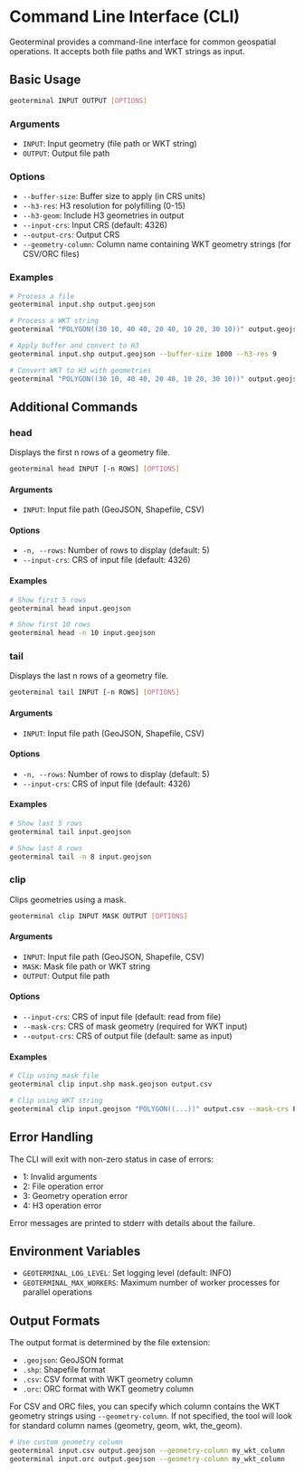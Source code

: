 # Command Line Interface (CLI)

Geoterminal provides a command-line interface for common geospatial operations. It accepts both file paths and WKT strings as input.

## Basic Usage

```bash
geoterminal INPUT OUTPUT [OPTIONS]
```

### Arguments
- `INPUT`: Input geometry (file path or WKT string)
- `OUTPUT`: Output file path

### Options
- `--buffer-size`: Buffer size to apply (in CRS units)
- `--h3-res`: H3 resolution for polyfilling (0-15)
- `--h3-geom`: Include H3 geometries in output
- `--input-crs`: Input CRS (default: 4326)
- `--output-crs`: Output CRS
- `--geometry-column`: Column name containing WKT geometry strings (for CSV/ORC files)

### Examples
```bash
# Process a file
geoterminal input.shp output.geojson

# Process a WKT string
geoterminal "POLYGON((30 10, 40 40, 20 40, 10 20, 30 10))" output.geojson

# Apply buffer and convert to H3
geoterminal input.shp output.geojson --buffer-size 1000 --h3-res 9

# Convert WKT to H3 with geometries
geoterminal "POLYGON((30 10, 40 40, 20 40, 10 20, 30 10))" output.geojson --h3-res 9 --h3-geom
```

## Additional Commands

### head

Displays the first n rows of a geometry file.

```bash
geoterminal head INPUT [-n ROWS] [OPTIONS]
```

#### Arguments
- `INPUT`: Input file path (GeoJSON, Shapefile, CSV)

#### Options
- `-n, --rows`: Number of rows to display (default: 5)
- `--input-crs`: CRS of input file (default: 4326)

#### Examples
```bash
# Show first 5 rows
geoterminal head input.geojson

# Show first 10 rows
geoterminal head -n 10 input.geojson
```

### tail

Displays the last n rows of a geometry file.

```bash
geoterminal tail INPUT [-n ROWS] [OPTIONS]
```

#### Arguments

- `INPUT`: Input file path (GeoJSON, Shapefile, CSV)

#### Options

- `-n, --rows`: Number of rows to display (default: 5)
- `--input-crs`: CRS of input file (default: 4326)

#### Examples

```bash
# Show last 5 rows
geoterminal tail input.geojson

# Show last 8 rows
geoterminal tail -n 8 input.geojson
```

### clip

Clips geometries using a mask.

```bash
geoterminal clip INPUT MASK OUTPUT [OPTIONS]
```

#### Arguments
- `INPUT`: Input file path (GeoJSON, Shapefile, CSV)
- `MASK`: Mask file path or WKT string
- `OUTPUT`: Output file path

#### Options
- `--input-crs`: CRS of input file (default: read from file)
- `--mask-crs`: CRS of mask geometry (required for WKT input)
- `--output-crs`: CRS of output file (default: same as input)

#### Examples
```bash
# Clip using mask file
geoterminal clip input.shp mask.geojson output.csv

# Clip using WKT string
geoterminal clip input.geojson "POLYGON((...))" output.csv --mask-crs EPSG:4326
```



## Error Handling

The CLI will exit with non-zero status in case of errors:

- 1: Invalid arguments
- 2: File operation error
- 3: Geometry operation error
- 4: H3 operation error

Error messages are printed to stderr with details about the failure.

## Environment Variables

- `GEOTERMINAL_LOG_LEVEL`: Set logging level (default: INFO)
- `GEOTERMINAL_MAX_WORKERS`: Maximum number of worker processes for parallel operations

## Output Formats

The output format is determined by the file extension:

- `.geojson`: GeoJSON format
- `.shp`: Shapefile format
- `.csv`: CSV format with WKT geometry column
- `.orc`: ORC format with WKT geometry column

For CSV and ORC files, you can specify which column contains the WKT geometry strings using `--geometry-column`. If not specified, the tool will look for standard column names (geometry, geom, wkt, the_geom).

```bash
# Use custom geometry column
geoterminal input.csv output.geojson --geometry-column my_wkt_column
geoterminal input.orc output.geojson --geometry-column my_wkt_column
```
